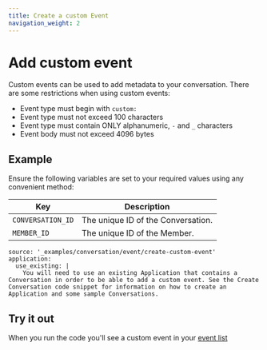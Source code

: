 ```yaml
---
title: Create a custom Event
navigation_weight: 2
---
```


# Add custom event

Custom events can be used to add metadata to your conversation. There are some restrictions when using custom events:

* Event type must begin with `custom:`
* Event type must not exceed 100 characters
* Event type must contain ONLY alphanumeric, `-` and `_` characters
* Event body must not exceed 4096 bytes

## Example

Ensure the following variables are set to your required values using any convenient method:

Key | Description
-- | --
`CONVERSATION_ID` | The unique ID of the Conversation.
`MEMBER_ID` | The unique ID of the Member.

```code_snippets
source: '_examples/conversation/event/create-custom-event'
application:
  use_existing: |
    You will need to use an existing Application that contains a Conversation in order to be able to add a custom event. See the Create Conversation code snippet for information on how to create an Application and some sample Conversations.
```

## Try it out

When you run the code you'll see a custom event in your [event list](/conversation/code-snippets/event/list-events)
